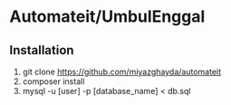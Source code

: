 # Automateit/UmbulEnggal
## Installation
1. git clone https://github.com/miyazghayda/automateit
2. composer install
3. mysql -u [user] -p [database_name] < db.sql
